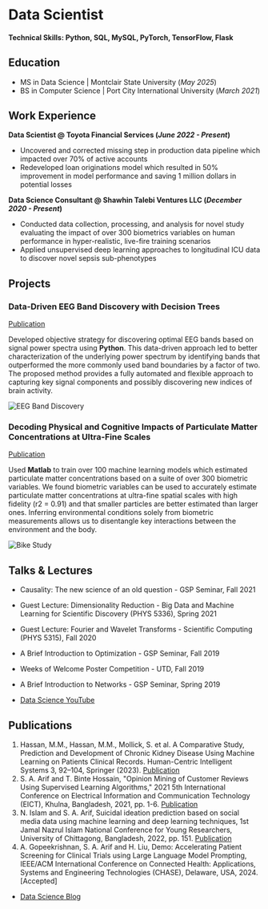 # Data Scientist

#### Technical Skills: Python, SQL, MySQL, PyTorch, TensorFlow, Flask

## Education					       		
- MS in Data Science | Montclair State University (_May 2025_)
- BS in Computer Science | Port City International University (_March 2021_)

## Work Experience
**Data Scientist @ Toyota Financial Services (_June 2022 - Present_)**
- Uncovered and corrected missing step in production data pipeline which impacted over 70% of active accounts
- Redeveloped loan originations model which resulted in 50% improvement in model performance and saving 1 million dollars in potential losses

**Data Science Consultant @ Shawhin Talebi Ventures LLC (_December 2020 - Present_)**
- Conducted data collection, processing, and analysis for novel study evaluating the impact of over 300 biometrics variables on human performance in hyper-realistic, live-fire training scenarios
- Applied unsupervised deep learning approaches to longitudinal ICU data to discover novel sepsis sub-phenotypes

## Projects
### Data-Driven EEG Band Discovery with Decision Trees
[Publication](https://www.mdpi.com/1424-8220/22/8/3048)

Developed objective strategy for discovering optimal EEG bands based on signal power spectra using **Python**. This data-driven approach led to better characterization of the underlying power spectrum by identifying bands that outperformed the more commonly used band boundaries by a factor of two. The proposed method provides a fully automated and flexible approach to capturing key signal components and possibly discovering new indices of brain activity.

![EEG Band Discovery](/assets/img/eeg_band_discovery.jpeg)

### Decoding Physical and Cognitive Impacts of Particulate Matter Concentrations at Ultra-Fine Scales
[Publication](https://www.mdpi.com/1424-8220/22/11/4240)

Used **Matlab** to train over 100 machine learning models which estimated particulate matter concentrations based on a suite of over 300 biometric variables. We found biometric variables can be used to accurately estimate particulate matter concentrations at ultra-fine spatial scales with high fidelity (r2 = 0.91) and that smaller particles are better estimated than larger ones. Inferring environmental conditions solely from biometric measurements allows us to disentangle key interactions between the environment and the body.

![Bike Study](/assets/img/bike_study.jpeg)

## Talks & Lectures
- Causality: The new science of an old question - GSP Seminar, Fall 2021
- Guest Lecture: Dimensionality Reduction - Big Data and Machine Learning for Scientific Discovery (PHYS 5336), Spring 2021
- Guest Lecture: Fourier and Wavelet Transforms - Scientific Computing (PHYS 5315), Fall 2020
- A Brief Introduction to Optimization - GSP Seminar, Fall 2019
- Weeks of Welcome Poster Competition - UTD, Fall 2019
- A Brief Introduction to Networks - GSP Seminar, Spring 2019

- [Data Science YouTube](https://www.youtube.com/channel/UCa9gErQ9AE5jT2DZLjXBIdA)

## Publications
1. Hassan, M.M., Hassan, M.M., Mollick, S. et al. A Comparative Study, Prediction and Development of Chronic Kidney Disease Using Machine Learning on Patients Clinical Records. Human-Centric Intelligent Systems 3, 92–104, Springer (2023). [Publication](https://doi.org/10.1007/s44230-023-00017-3)
2. S. A. Arif and T. Binte Hossain, "Opinion Mining of Customer Reviews Using Supervised Learning Algorithms," 2021 5th International Conference on Electrical Information and Communication Technology (EICT), Khulna, Bangladesh, 2021, pp. 1-6. [Publication](https://ieeexplore.ieee.org/document/9733435)
3. N. Islam and S. A. Arif, Suicidal ideation prediction based on social media data using machine learning and deep learning techniques, 1st Jamal Nazrul Islam National Conference for Young Researchers, University of Chittagong, Bangladesh, 2022, pp. 151. [Publication](https://drive.google.com/file/d/1XRwhTLfb1FNa31MbarCb6TPch-M8xAdi/view)
4. A.	Gopeekrishnan, S. A. Arif and H. Liu, Demo: Accelerating Patient Screening for Clinical Trials using Large Language Model Prompting, IEEE/ACM International Conference on Connected Health: Applications, Systems and Engineering Technologies (CHASE), Delaware, USA, 2024. [Accepted]

- [Data Science Blog](https://medium.com/@shibbir282)
